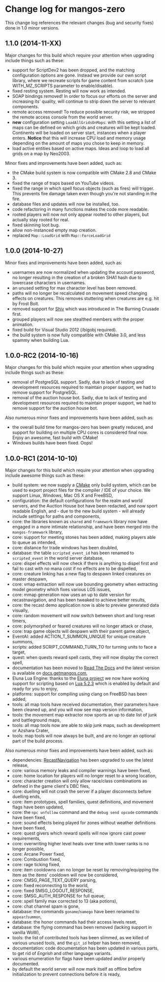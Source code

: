 Change log for mangos-zero
==========================

This change log references the relevant changes (bug and security fixes) done
in 1.0 minor versions.

## 1.1.0 (2014-11-XX)

Major changes for this build which require your attention when upgrading include
things such as these:

* support for ScriptDev2 has been dropped, and the matching configuration options
  are gone. Instead we provide our own script library, where we recreate scripts
  for game content from scratch (use WITH_MZ_SCRIPTS parameter to enable/disable).
* fixed resting system. Resting will now work as intended.
* SOAP bindings removed! In order to focus our efforts on the server and increasing
  its' quality, will continue to strip down the server to relevant components.
* remote access removed! To reduce possible security risk, we stripped the remote
  access console from the world server.
* **new** configuration setting `LoadAllGridsOnMaps`: with this setting a list of
  maps can be defined on which grids and creatures will be kept loaded. Continents
  will be loaded on server start, instances when a player enters. **Notice** that
  this will increase CPU load and memory usage depending on the amount of maps you
  chose to keep in memory.
* load active entities based on active maps. Ideas and loop to load all grids on
  a map by Neo2003.

Minor fixes and improvements have been added, such as:

* the CMake build system is now compatible with CMake 2.8 and CMake 3.
* fixed the range of traps based on YouTube videos.
* fixed the range in which spell focus objects (such as fires) will trigger.
  This prevents fire damage taken even though you're not standing in the fire.
* database files and updates will now be installed, too.
* code refactoring in many functions makes the code more readable.
* rooted players will now not only appear rooted to other players, but actually
  stay rooted for real.
* fixed skinning loot bug.
* allow non-instanced empty map creation.
* replaced `Map::LoadGrid` with `Map::ForceLoadGrid`

## 1.0.0 (2014-10-27)

Minor fixes and improvements have been added, such as:

* usernames are now normalized when updating the account password, no longer
  resulting in the creation of a broken SHA1 hash due to lowercase characters
  in usernames.
* an unused setting for max character level has been removed.
* paths will no longer be recalculated on movement speed changing effects on
  creatures. This removes stuttering when creatures are e.g. hit by Frost Bolt.
* removed support for [Shiv](http://wowpedia.org/Shiv) which was introduced
  in The Burning Crusade first.
* grouped players will now see stealthed members with the proper animation.
* fixed build for Visual Studio 2012 (/bigobj required).
* the build system is now fully compatible with CMake 3.0, and less spammy
  when building Lua.

## 1.0.0-RC2 (2014-10-16)

Major changes for this build which require your attention when upgrading include
things such as these:

* removal of PostgreSQL support. Sadly, due to lack of testing and development
  resources required to maintain proper support, we had to remove support for
  PostgreSQL.
* removal of the auction house bot. Sadly, due to lack of testing and development
  resources required to maintain proper support, we had to remove support for
  the auction house bot.

Also numerous minor fixes and improvements have been added, such as:

* the overall build time for mangos-zero has been greatly reduced, and support
  for building on multiple CPU cores is considered final now. Enjoy an awesome,
  fast build with CMake!
* Windows builds have been fixed. Oops!

## 1.0.0-RC1 (2014-10-10)

Major changes for this build which require your attention when upgrading include
awesome things such as these:

* build system: we now supply a [CMake](http://cmake.org/) only build system, which
  can be used to export project files for the compiler / IDE of your choice. We
  support Linux, Windows, Mac OS X and FreeBSD,
* configuration: the default configurations for the realm and world servers, and the
  Auction House bot have been redacted, and now sport readable English, and - due to
  the new build system - will already include settings for paths and components,
* core: the libraries known as `shared` and `framework` library now have engaged in
  a more intimate relationship, and have been merged into the `mangos-framework`
  library,
* core: support for meeting stones has been added, making players able to queue
  as intended,
* core: distance for trade windows has been doubled,
* database: the table `scripted_event_id` has been renamed to `scripted_event` in the
  world server database,
* core: dispel effects will now check if there is anything to dispel first and fail
  to cast with no mana cost if no effects are to be dispelled,
* core: creature linking has a new flag to despawn linked creatures on master
  despawn,
* core: vmap extraction will now use bounding geometry when extracting model
  geometry which fixes various LOS issues,
* core: mmap generation now uses an up to date version for recastnavigation, and
  has been tweaked to achieve better results,
* core: the recast demo application now is able to preview generated data
  visually,
* core: random movement will now switch between short and long reset timers,
* core: polymorphed or feared creatures will no longer attack or chase,
* core: trap game objects will despawn with their parent game object,
* EventAI: added ACTION_T_SUMMON_UNIQUE for unique creature summons,
* scripts: added SCRIPT_COMMAND_TURN_TO for turning units to face a target,
* quest: when quests reward spell casts, they will now display the correct spell,
* documentation has been moved to [Read The Docs](http://readthedocs.org/) and
  the latest version is available on [docs.getmangos.com](http://docs.getmangos.com),
* Eluna Lua Engine: thanks to the [Eluna project](https://github.com/ElunaLuaEngine)
  we now have working support for scripting based on [Lua 5.2.3](http://lua.org)
  which is enabled by default and ready for you to enjoy,
* platforms: support for compiling using clang on FreeBSD has been added,
* tools: all map tools have received documentation, their parameters have been
  cleaned up, and you will now see map version information,
* tools: the movement map extractor now sports an up to date list of junk and
  battleground maps,
* tools: all map tools now are able to skip junk maps, such as development or
  Azshara Crater,
* tools: map tools will now always be built, and are no longer an optional part
  of the build process.

Also numerous minor fixes and improvements have been added, such as:

* dependencies: [RecastNavigation](http://github.com/memononen/recastnavigation)
  has been upgraded to use the latest release,
* core: various memory leaks and compiler warnings have been fixed,
* core: home location for players will no longer reset to a wrong location,
* core: character creation will only allow race/class combinations as defined
  in the game client's DBC files,
* core: duelling will not crash the server if a player disconnects before
  duelling ends,
* core: item prototypes, spell families, quest definitions, and movement flags
  have been updated,
* core: the `npc unfollow` command and the `debug send opcode` commands have
  been fixed,
* core: sound effects being played for zones without weather definitions have been
  fixed,
* core: quest givers which reward spells will now ignore cast power requirements,
* core: overwriting higher level heals over time with lower ranks is no longer
  possible,
* core: Arcane Power fixed,
* core: Combustion fixed,
* core: rage ticking fixed,
* core: item cooldowns can no longer be reset by removing/equipping the item as
  the items' cooldown will now be considered,
* core: CMSG_PAGE_TEXT_QUERY parsing,
* core: fixed reconnecting to the world,
* core: fixed SMSG_LOGOUT_RESPONSE,
* core: SMSG_AUTH_RESPONSE for full queue,
* core: spell family max corrected to 13 (aka potions),
* core: chat channel spam is gone,
* database: the commands `goname`/`namego` have been renamed to `appear`/`summon`,
* database: the honor commands had their access levels reset,
* database: the flying command has been removed (lacking support in vanilla WoW),
* tools: the list of contributed tools has been slimmed, as we killed of
  various unused tools, and the `git_id` helper has been removed,
* documentation: code documentation has been updated in various parts, to get
  rid of *Engrish* and other language variants.
* various enumeration for flags have been updated and/or properly documented.
* by default the world server will now mark itself as offline before initialization
  to prevent connections before it is ready,
